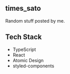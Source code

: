 ## times_sato

Random stuff posted by me.

## Tech Stack

- TypeScript
- React
- Atomic Design
- styled-components
